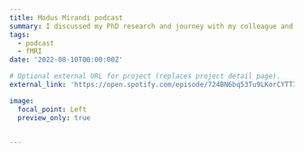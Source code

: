 ```yaml
---
title: Modus Mirandi podcast
summary: I discussed my PhD research and journey with my colleague and friend Thomas Hikaru Clark.
tags:
  - podcast
  - fMRI
date: '2022-08-10T00:00:00Z'

# Optional external URL for project (replaces project detail page).
external_link: 'https://open.spotify.com/episode/724BN6bq53Tu9LKorCYTTI?si=78e65ba736394ec1'

image:
  focal_point: Left
  preview_only: true


---
```

